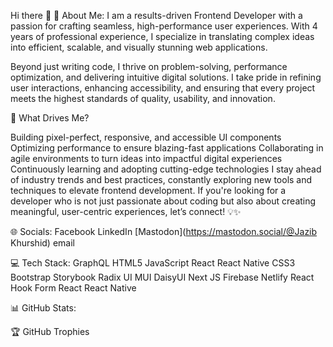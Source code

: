 Hi there 👋
💫 About Me:
I am a results-driven Frontend Developer with a passion for crafting seamless, high-performance user experiences. With 4 years of professional experience, I specialize in translating complex ideas into efficient, scalable, and visually stunning web applications.

Beyond just writing code, I thrive on problem-solving, performance optimization, and delivering intuitive digital solutions. I take pride in refining user interactions, enhancing accessibility, and ensuring that every project meets the highest standards of quality, usability, and innovation.

🚀 What Drives Me?

Building pixel-perfect, responsive, and accessible UI components
Optimizing performance to ensure blazing-fast applications
Collaborating in agile environments to turn ideas into impactful digital experiences
Continuously learning and adopting cutting-edge technologies
I stay ahead of industry trends and best practices, constantly exploring new tools and techniques to elevate frontend development. If you're looking for a developer who is not just passionate about coding but also about creating meaningful, user-centric experiences, let’s connect! 💡✨

🌐 Socials:
Facebook LinkedIn [Mastodon](https://mastodon.social/@Jazib Khurshid) email

💻 Tech Stack:
GraphQL HTML5 JavaScript React React Native CSS3 Bootstrap Storybook Radix UI MUI DaisyUI Next JS Firebase Netlify React Hook Form React React Native

📊 GitHub Stats:




🏆 GitHub Trophies


